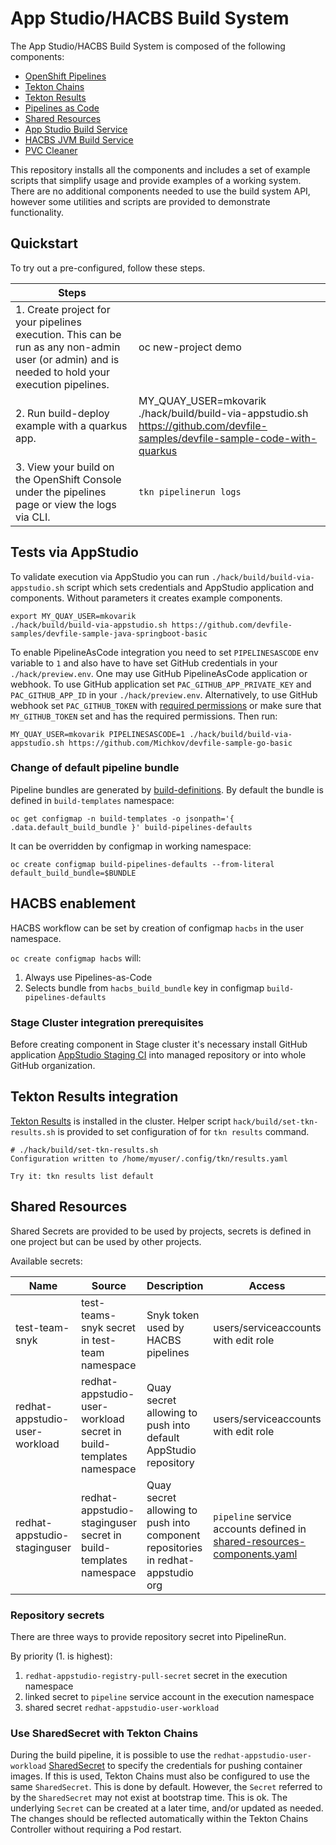 
# App Studio/HACBS Build System

The App Studio/HACBS Build System is composed of the following components:

- [OpenShift Pipelines](https://docs.openshift.com/container-platform/4.10/cicd/pipelines/understanding-openshift-pipelines.html)
- [Tekton Chains](https://github.com/tektoncd/chains)
- [Tekton Results](https://github.com/tektoncd/results)
- [Pipelines as Code](https://pipelinesascode.com/)
- [Shared Resources](https://github.com/openshift/csi-driver-shared-resource)
- [App Studio Build Service](https://github.com/redhat-appstudio/build-service/)
- [HACBS JVM Build Service](https://github.com/redhat-appstudio/jvm-build-service)
- [PVC Cleaner](https://github.com/redhat-appstudio/pvc-cleaner/)

This repository installs all the components and includes a set of example scripts that simplify usage and provide examples of a working system. There are no additional components needed to use the build system API, however some utilities and scripts are provided to demonstrate functionality.

## Quickstart

To try out a pre-configured, follow these steps.

| Steps    |    |
| ----------- | ----------- |
| 1.  Create project for your pipelines execution. This can be run as any non-admin user (or admin)  and is needed to hold your execution pipelines.  |  oc new-project demo     |
| 2.  Run build-deploy example with a quarkus app. | MY_QUAY_USER=mkovarik ./hack/build/build-via-appstudio.sh https://github.com/devfile-samples/devfile-sample-code-with-quarkus
| 3.  View your build on the OpenShift Console under the pipelines page or view the logs via CLI. | `tkn pipelinerun logs`      |

## Tests via AppStudio

To validate execution via AppStudio you can run `./hack/build/build-via-appstudio.sh` script which sets credentials and AppStudio application and components. Without parameters it creates example components.

```
export MY_QUAY_USER=mkovarik
./hack/build/build-via-appstudio.sh https://github.com/devfile-samples/devfile-sample-java-springboot-basic
```

To enable PipelineAsCode integration you need to set `PIPELINESASCODE` env variable to `1` and also have to have set GitHub credentials in your `./hack/preview.env`.
One may use GitHub PipelineAsCode application or webhook.
To use GitHub application set `PAC_GITHUB_APP_PRIVATE_KEY` and `PAC_GITHUB_APP_ID` in your `./hack/preview.env`.
Alternatively, to use GitHub webhook set `PAC_GITHUB_TOKEN` with [required permissions](https://pipelinesascode.com/docs/install/github_webhook/#create-github-personal-access-token) or make sure that `MY_GITHUB_TOKEN` set and has the required permissions.
Then run:

```
MY_QUAY_USER=mkovarik PIPELINESASCODE=1 ./hack/build/build-via-appstudio.sh https://github.com/Michkov/devfile-sample-go-basic
```

### Change of default pipeline bundle

Pipeline bundles are generated by [build-definitions](https://github.com/redhat-appstudio/build-definitions).
By default the bundle is defined in `build-templates` namespace:
```
oc get configmap -n build-templates -o jsonpath='{ .data.default_build_bundle }' build-pipelines-defaults
```

It can be overridden by configmap in working namespace:
```
oc create configmap build-pipelines-defaults --from-literal default_build_bundle=$BUNDLE
```

## HACBS enablement

HACBS workflow can be set by creation of configmap `hacbs` in the user namespace.

`oc create configmap hacbs` will:

1. Always use Pipelines-as-Code
2. Selects bundle from `hacbs_build_bundle` key in configmap `build-pipelines-defaults`

### Stage Cluster integration prerequisites

Before creating component in Stage cluster it's necessary install GitHub application [AppStudio Staging CI](https://github.com/apps/appstudio-staging-ci) into managed repository or into whole GitHub organization.

## Tekton Results integration

[Tekton Results](https://github.com/tektoncd/results) is installed in the cluster. Helper script `hack/build/set-tkn-results.sh` is provided to set configuration of for `tkn results` command.

```
# ./hack/build/set-tkn-results.sh
Configuration written to /home/myuser/.config/tkn/results.yaml

Try it: tkn results list default
```

## Shared Resources

Shared Secrets are provided to be used by projects, secrets is defined in one project but can be used by other projects.

Available secrets:

| Name | Source | Description | Access |
| -- | -- | -- | -- |
| test-team-snyk | test-teams-snyk secret in test-team namespace | Snyk token used by HACBS pipelines | users/serviceaccounts with edit role |
| redhat-appstudio-user-workload | redhat-appstudio-user-workload secret in build-templates namespace | Quay secret allowing to push into default AppStudio repository | users/serviceaccounts with edit role |
| redhat-appstudio-staginguser | redhat-appstudio-staginguser secret in build-templates namespace | Quay secret allowing to push into component repositories in redhat-appstudio org | `pipeline` service accounts defined in [shared-resources-components.yaml](https://github.com/redhat-appstudio/infra-deployments/blob/pre-kcp/components/build/shared-resources/shared-resources-components.yaml)|

### Repository secrets

There are three ways to provide repository secret into PipelineRun.

By priority (1. is highest):

1. `redhat-appstudio-registry-pull-secret` secret in the execution namespace
2. linked secret to `pipeline` service account in the execution namespace
3. shared secret `redhat-appstudio-user-workload`

### Use SharedSecret with Tekton Chains

During the build pipeline, it is possible to use the `redhat-appstudio-user-workload`
[SharedSecret](https://github.com/openshift/csi-driver-shared-resource) to specify the credentials
for pushing container images. If this is used, Tekton Chains must also be configured to use the
same `SharedSecret`. This is done by default. However, the `Secret` referred to by the
`SharedSecret` may not exist at bootstrap time. This is ok. The underlying `Secret` can be created
at a later time, and/or updated as needed. The changes should be reflected automatically within the
Tekton Chains Controller without requiring a Pod restart.
